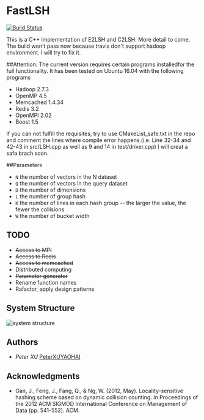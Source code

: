 # FastLSH

[![Build Status](https://travis-ci.org/PeterXUYAOHAI/FastLSH.svg?branch=master)](https://travis-ci.org/PeterXUYAOHAI/FastLSH)

This is a C++ implementation of E2LSH and C2LSH. More detail to come.
The build won't pass now because  travis don't support hadoop environment. I will try to fix it.

##Attention:
The current version requires certain programs installedfor the full functionality.
It has been tested on Ubuntu 16.04 with the following programs
* Hadoop 2.7.3
* OpenMP 4.5
* Memcached 1.4.34
* Redis 3.2
* OpenMPI 2.02
* Boost 1.5

If you can not fulfill the requisites, try to use CMakeList_safe.txt in the repo and comment the lines where compile error happens.(i.e. Line 32-34 and 42-43 in src/LSH.cpp as well as 9 and 14 in test/driver.cpp) I will creat a safa brach soon.


##Parameters
* ```N``` the number of vectors in the N dataset
* ```Q``` the number of vectors in the query dataset
* ```D``` the number of dimensions
* ```L``` the number of group hash
* ```K``` the number of lines in each hash group -- the larger the value, the fewer the collisions
* ```W``` the number of bucket width

## TODO
* ~~Access to MPI~~
* ~~Access to Redis~~
* ~~Access to memcached~~
* Distributed computing
* ~~Parameter generator~~
* Rename function names
* Rafactor, apply design patterns

## System Structure 
![system structure](https://cloud.githubusercontent.com/assets/11495951/23577931/713716c4-0106-11e7-9cc2-a0338c80d3b2.PNG)

## Authors

* *Peter XU*  [PeterXUYAOHAI](https://github.com/PeterXUYAOHAI)


## Acknowledgments

* Gan, J., Feng, J., Fang, Q., & Ng, W. (2012, May). Locality-sensitive hashing scheme based on dynamic collision counting. In Proceedings of the 2012 ACM SIGMOD International Conference on Management of Data (pp. 541-552). ACM.



